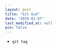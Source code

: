 ```yaml
---
layout: post
title: "Git Gud"
date: "2020-01-07"
last_modified_at: null
pin: false
---
```


- `git tag`